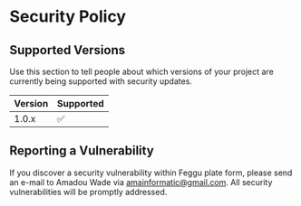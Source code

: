 # Security Policy

## Supported Versions

Use this section to tell people about which versions of your project are
currently being supported with security updates.

| Version | Supported          |
| ------- | ------------------ |
| 1.0.x   | :white_check_mark: |


## Reporting a Vulnerability

If you discover a security vulnerability within Feggu plate form, please send an e-mail to Amadou Wade via amainformatic@gmail.com. All security vulnerabilities will be promptly addressed.
